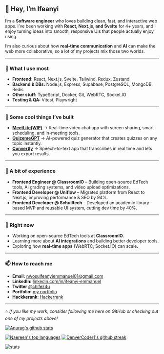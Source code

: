## 👋 Hey, I’m Ifeanyi  

I’m a **Software engineer** who loves building clean, fast, and interactive web apps. I’ve been working with **React, Next.js, and Svelte** for 4+ years, and I enjoy turning ideas into smooth, responsive UIs that people actually enjoy using.  

I’m also curious about how **real-time communication** and **AI** can make the web more collaborative, so a lot of my projects mix those two worlds.  

---

### 🔧 What I use most
- **Frontend:** React, Next.js, Svelte, Tailwind, Redux, Zustand  
- **Backend & DBs:** Node.js, Express, Supabase, PostgreSQL, MongoDB, Redis  
- **Other stuff:** TypeScript, Docker, Git, WebRTC, Socket.IO  
- **Testing & QA:** Vitest, Playwright  

---

### 🚀 Some cool things I’ve built
- **[MeetLite(WIP)](https://meetlite.app)** → Real-time video chat app with screen sharing, smart scheduling, and in-meeting tools.  
- **[QuizemeGPT](http://assign-gpt.vercel.app)** → AI-powered quiz generator that creates quizzes on any topic instantly.  
- **[Convertly](https://stt-app-roan.vercel.app)** → Speech-to-text app that transcribes in real time and lets you export results.  

---

### 💼 A bit of experience
- **Frontend Engineer @ ClassroomIO** – Building open-source EdTech tools, AI grading systems, and video upload optimizations.  
- **Frontend Developer @ Uniflow** – Migrated platform from React to Next.js, improving performance & SEO by 94%.  
- **Frontend Developer @ Schulltech** – Developed an academic library-based MVP and reusable UI system, cutting dev time by 40%.  

---

### 🌱 Right now
- Working on open-source EdTech tools at **ClassroomIO**.  
- Learning more about **AI integrations** and building better developer tools.  
- Exploring how **real-time apps** (WebRTC, Socket.IO) can scale.  

---

### 📫  How to reach me
- **Email:** [nwosuifeanyiemmanuel01@gmail.com](mailto:nwosuifeanyiemmanuel01@gmail.com)  
- **LinkedIn:** [linkedin.com/in/ifeanyi-emmanuel](https://www.linkedin.com/in/nwosuifeanyiemmanuel)
- **Twitter** [@chifez4u](https://www.twitter.com/chifez4u) 
- **Portfolio:** [my portfolio](https://emcodes.xyz)
- **Hackkerank:** [Hackerrank](https://www.hackerrank.com/profile/chifez1)  

---

⭐️ *If you like my work, consider following me here on GitHub or checking out one of my projects above!*  


[![Anurag's github stats](https://github-readme-stats.vercel.app/api?username=Chifez&theme=blue-green)](https://github.com/Chifez/github-readme-stats)

[![Naereen's top languages](https://github-readme-stats.vercel.app/api/top-langs/?username=Chifez&theme=blue-green)](https://github.com/DenverCoder1/github-readme-stats)
[![DenverCoder1's github streak](https://github-readme-streak-stats.herokuapp.com/?user=Chifez&theme=blue-green)](https://github.com/DenverCoder1/github-readme-stats)

![stats](https://hits.seeyoufarm.com/api/count/incr/badge.svg?url=https%3A%2F%2Fgithub.com%2F{Chifez}1212%2Fhit-counter)
<!-- ![commit](https://custom-icon-badges.demolab.com/github/last-commit/Chifez/custom-icon-badges?logo=history&logoColor=white) -->
<!---
Chifez/Chifez is a ✨ special ✨ repository because its `README.md` (this file) appears on your GitHub profile.
You can click the Preview link to take a look at your changes.
--->
